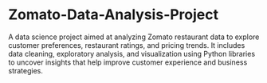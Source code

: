 # Zomato-Data-Analysis-Project
A data science project aimed at analyzing Zomato restaurant data to explore customer preferences, restaurant ratings, and pricing trends. It includes data cleaning, exploratory analysis, and visualization using Python libraries to uncover insights that help improve customer experience and business strategies.
